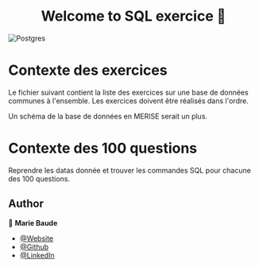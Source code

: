 <h1 align="center">Welcome to SQL exercice 👋</h1>

![Postgres](https://img.shields.io/badge/postgres-%23316192.svg?style=for-the-badge&logo=postgresql&logoColor=white)

# Contexte des exercices
Le fichier suivant contient la liste des exercices sur une base de données communes à l'ensemble.
Les exercices doivent être réalisés dans l'ordre.

Un schéma de la base de données en MERISE serait un plus.

# Contexte des 100 questions
Reprendre les datas donnée et trouver les commandes SQL pour chacune des 100 questions.

## Author
👤  **Marie Baude**
- [@Website](https://mariebaude.netlify.app/)
- [@Github](https://github.com/MarieBaude)
- [@LinkedIn](https://linkedin.com/in/baudemarie)


